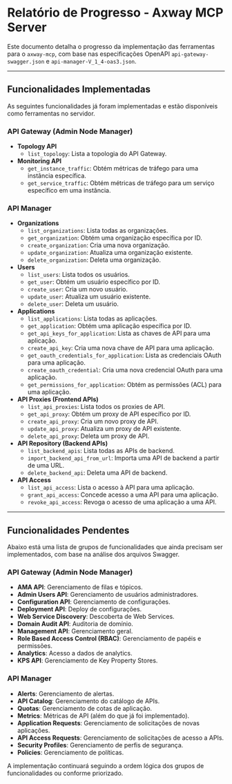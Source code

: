 # Relatório de Progresso - Axway MCP Server

Este documento detalha o progresso da implementação das ferramentas para o `axway-mcp`, com base nas especificações OpenAPI `api-gateway-swagger.json` e `api-manager-V_1_4-oas3.json`.

---

## Funcionalidades Implementadas

As seguintes funcionalidades já foram implementadas e estão disponíveis como ferramentas no servidor.

### API Gateway (Admin Node Manager)

*   **Topology API**
    *   `list_topology`: Lista a topologia do API Gateway.
*   **Monitoring API**
    *   `get_instance_traffic`: Obtém métricas de tráfego para uma instância específica.
    *   `get_service_traffic`: Obtém métricas de tráfego para um serviço específico em uma instância.

### API Manager

*   **Organizations**
    *   `list_organizations`: Lista todas as organizações.
    *   `get_organization`: Obtém uma organização específica por ID.
    *   `create_organization`: Cria uma nova organização.
    *   `update_organization`: Atualiza uma organização existente.
    *   `delete_organization`: Deleta uma organização.
*   **Users**
    *   `list_users`: Lista todos os usuários.
    *   `get_user`: Obtém um usuário específico por ID.
    *   `create_user`: Cria um novo usuário.
    *   `update_user`: Atualiza um usuário existente.
    *   `delete_user`: Deleta um usuário.
*   **Applications**
    *   `list_applications`: Lista todas as aplicações.
    *   `get_application`: Obtém uma aplicação específica por ID.
    *   `get_api_keys_for_application`: Lista as chaves de API para uma aplicação.
    *   `create_api_key`: Cria uma nova chave de API para uma aplicação.
    *   `get_oauth_credentials_for_application`: Lista as credenciais OAuth para uma aplicação.
    *   `create_oauth_credential`: Cria uma nova credencial OAuth para uma aplicação.
    *   `get_permissions_for_application`: Obtém as permissões (ACL) para uma aplicação.
*   **API Proxies (Frontend APIs)**
    *   `list_api_proxies`: Lista todos os proxies de API.
    *   `get_api_proxy`: Obtém um proxy de API específico por ID.
    *   `create_api_proxy`: Cria um novo proxy de API.
    *   `update_api_proxy`: Atualiza um proxy de API existente.
    *   `delete_api_proxy`: Deleta um proxy de API.
*   **API Repository (Backend APIs)**
    *   `list_backend_apis`: Lista todas as APIs de backend.
    *   `import_backend_api_from_url`: Importa uma API de backend a partir de uma URL.
    *   `delete_backend_api`: Deleta uma API de backend.
*   **API Access**
    *   `list_api_access`: Lista o acesso à API para uma aplicação.
    *   `grant_api_access`: Concede acesso a uma API para uma aplicação.
    *   `revoke_api_access`: Revoga o acesso de uma aplicação a uma API.

---

## Funcionalidades Pendentes

Abaixo está uma lista de grupos de funcionalidades que ainda precisam ser implementados, com base na análise dos arquivos Swagger.

### API Gateway (Admin Node Manager)

*   **AMA API**: Gerenciamento de filas e tópicos.
*   **Admin Users API**: Gerenciamento de usuários administradores.
*   **Configuration API**: Gerenciamento de configurações.
*   **Deployment API**: Deploy de configurações.
*   **Web Service Discovery**: Descoberta de Web Services.
*   **Domain Audit API**: Auditoria de domínio.
*   **Management API**: Gerenciamento geral.
*   **Role Based Access Control (RBAC)**: Gerenciamento de papéis e permissões.
*   **Analytics**: Acesso a dados de analytics.
*   **KPS API**: Gerenciamento de Key Property Stores.

### API Manager

*   **Alerts**: Gerenciamento de alertas.
*   **API Catalog**: Gerenciamento do catálogo de APIs.
*   **Quotas**: Gerenciamento de cotas de aplicação.
*   **Metrics**: Métricas de API (além do que já foi implementado).
*   **Application Requests**: Gerenciamento de solicitações de novas aplicações.
*   **API Access Requests**: Gerenciamento de solicitações de acesso a APIs.
*   **Security Profiles**: Gerenciamento de perfis de segurança.
*   **Policies**: Gerenciamento de políticas.

A implementação continuará seguindo a ordem lógica dos grupos de funcionalidades ou conforme priorizado. 
